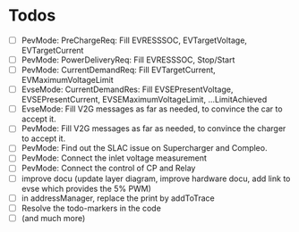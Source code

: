 # Todos

- [ ] PevMode: PreChargeReq: Fill EVRESSSOC, EVTargetVoltage, EVTargetCurrent
- [ ] PevMode: PowerDeliveryReq: Fill EVRESSSOC, Stop/Start
- [ ] PevMode: CurrentDemandReq: Fill EVTargetCurrent, EVMaximumVoltageLimit
- [ ] EvseMode: CurrentDemandRes: Fill EVSEPresentVoltage, EVSEPresentCurrent, EVSEMaximumVoltageLimit, ...LimitAchieved
- [ ] EvseMode: Fill V2G messages as far as needed, to convince the car to accept it.
- [ ] PevMode: Fill V2G messages as far as needed, to convince the charger to accept it.
- [ ] PevMode: Find out the SLAC issue on Supercharger and Compleo.
- [ ] PevMode: Connect the inlet voltage measurement
- [ ] PevMode: Connect the control of CP and Relay
- [ ] improve docu (update layer diagram, improve hardware docu, add link to evse which provides the 5% PWM)
- [ ] in addressManager, replace the print by addToTrace
- [ ] Resolve the todo-markers in the code
- [ ] (and much more)
